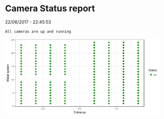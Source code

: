 Camera Status report
================
22/06/2017 - 22:45:53

    All cameras are up and running

![](camreport_files/figure-markdown_github/unnamed-chunk-2-1.png)
